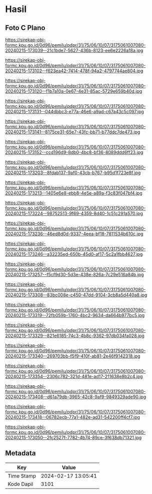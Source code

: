 # Hasil

## Foto C Plano

https://sirekap-obj-formc.kpu.go.id/0d96/pemilu/pdpr/31/75/06/10/07/3175061007080-20240215-173039--21c1bde7-5627-436b-8123-ee6e2226a18a.jpg

https://sirekap-obj-formc.kpu.go.id/0d96/pemilu/pdpr/31/75/06/10/07/3175061007080-20240215-173102--f623ea42-7414-478f-94a2-4797744ae804.jpg

https://sirekap-obj-formc.kpu.go.id/0d96/pemilu/pdpr/31/75/06/10/07/3175061007080-20240215-173120--f1b7a10a-0e67-4e31-85ac-5729e659b40d.jpg

https://sirekap-obj-formc.kpu.go.id/0d96/pemilu/pdpr/31/75/06/10/07/3175061007080-20240215-173131--044dbbc3-e77a-46e6-a9ad-c67a43c5c097.jpg

https://sirekap-obj-formc.kpu.go.id/0d96/pemilu/pdpr/31/75/06/10/07/3175061007080-20240215-173141--8175ce31-65e7-43fc-bb71-b77ddc7de473.jpg

https://sirekap-obj-formc.kpu.go.id/0d96/pemilu/pdpr/31/75/06/10/07/3175061007080-20240215-173152--ccd196d9-8db0-4bc8-bf36-8089ddd6ff23.jpg

https://sirekap-obj-formc.kpu.go.id/0d96/pemilu/pdpr/31/75/06/10/07/3175061007080-20240215-173203--8fdab137-9af0-43cb-b767-b95d1f723e8f.jpg

https://sirekap-obj-formc.kpu.go.id/0d96/pemilu/pdpr/31/75/06/10/07/3175061007080-20240215-173213--1405e6e8-ebb8-4e5e-a89a-f3c83f047bf4.jpg

https://sirekap-obj-formc.kpu.go.id/0d96/pemilu/pdpr/31/75/06/10/07/3175061007080-20240215-173224--98752513-9f69-4359-8d40-1c51c291a570.jpg

https://sirekap-obj-formc.kpu.go.id/0d96/pemilu/pdpr/31/75/06/10/07/3175061007080-20240215-173236--46ed8d0d-9337-4eea-bf18-7811534b610c.jpg

https://sirekap-obj-formc.kpu.go.id/0d96/pemilu/pdpr/31/75/06/10/07/3175061007080-20240215-173246--a32235ed-650b-45d0-af17-5c2a1fbb4627.jpg

https://sirekap-obj-formc.kpu.go.id/0d96/pemilu/pdpr/31/75/06/10/07/3175061007080-20240215-173257--f5cf9d30-5d3e-438e-826a-7c29e516a84b.jpg

https://sirekap-obj-formc.kpu.go.id/0d96/pemilu/pdpr/31/75/06/10/07/3175061007080-20240215-173308--83bc008e-c450-47dd-9104-3cb8a5d440a8.jpg

https://sirekap-obj-formc.kpu.go.id/0d96/pemilu/pdpr/31/75/06/10/07/3175061007080-20240215-173319--72fb059b-1760-4bc2-9634-da664b977bc5.jpg

https://sirekap-obj-formc.kpu.go.id/0d96/pemilu/pdpr/31/75/06/10/07/3175061007080-20240215-173329--821e6185-74c3-4b8c-9362-97db034fa028.jpg

https://sirekap-obj-formc.kpu.go.id/0d96/pemilu/pdpr/31/75/06/10/07/3175061007080-20240215-173340--269703bb-f5f9-410f-ab81-2e46f9142318.jpg

https://sirekap-obj-formc.kpu.go.id/0d96/pemilu/pdpr/31/75/06/10/07/3175061007080-20240215-173354--2306c782-321d-481e-ad17-211638e8b2c4.jpg

https://sirekap-obj-formc.kpu.go.id/0d96/pemilu/pdpr/31/75/06/10/07/3175061007080-20240215-173408--d61a79db-3965-42c8-9af9-9849329ade90.jpg

https://sirekap-obj-formc.kpu.go.id/0d96/pemilu/pdpr/31/75/06/10/07/3175061007080-20240215-173418--06782ecb-77a1-482e-ad31-542200ff4cf7.jpg

https://sirekap-obj-formc.kpu.go.id/0d96/pemilu/pdpr/31/75/06/10/07/3175061007080-20240215-173050--2fc2527f-7782-4b74-89ce-3f638db71321.jpg


## Metadata

| Key        | Value               |
| ---------- | ------------------- |
| Time Stamp | 2024-02-17 13:05:41 |
| Kode Dapil | 3101                |



